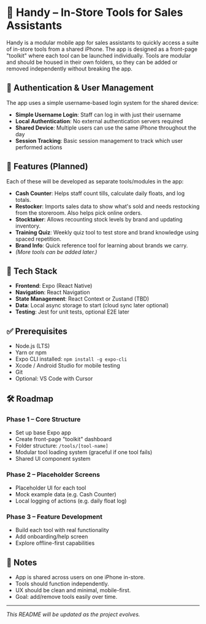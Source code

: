 # 📱 Handy – In-Store Tools for Sales Assistants

Handy is a modular mobile app for sales assistants to quickly access a suite of in-store tools from a shared iPhone. The app is designed as a front-page "toolkit" where each tool can be launched individually. Tools are modular and should be housed in their own folders, so they can be added or removed independently without breaking the app.

## 🔐 Authentication & User Management

The app uses a simple username-based login system for the shared device:
- **Simple Username Login**: Staff can log in with just their username
- **Local Authentication**: No external authentication servers required
- **Shared Device**: Multiple users can use the same iPhone throughout the day
- **Session Tracking**: Basic session management to track which user performed actions

## 🚀 Features (Planned)

Each of these will be developed as separate tools/modules in the app:
- **Cash Counter**: Helps staff count tills, calculate daily floats, and log totals.
- **Restocker**: Imports sales data to show what's sold and needs restocking from the storeroom. Also helps pick online orders.
- **Stocktaker**: Allows recounting stock levels by brand and updating inventory.
- **Training Quiz**: Weekly quiz tool to test store and brand knowledge using spaced repetition.
- **Brand Info**: Quick reference tool for learning about brands we carry.
- *(More tools can be added later.)*

## 🧰 Tech Stack
- **Frontend**: Expo (React Native)
- **Navigation**: React Navigation
- **State Management**: React Context or Zustand (TBD)
- **Data**: Local async storage to start (cloud sync later optional)
- **Testing**: Jest for unit tests, optional E2E later

## ✅ Prerequisites
- Node.js (LTS)
- Yarn or npm
- Expo CLI installed: `npm install -g expo-cli`
- Xcode / Android Studio for mobile testing
- Git
- Optional: VS Code with Cursor

## 🛠️ Roadmap
### Phase 1 – Core Structure
- Set up base Expo app
- Create front-page "toolkit" dashboard
- Folder structure: `/tools/[tool-name]`
- Modular tool loading system (graceful if one tool fails)
- Shared UI component system

### Phase 2 – Placeholder Screens
- Placeholder UI for each tool
- Mock example data (e.g. Cash Counter)
- Local logging of actions (e.g. daily float log)

### Phase 3 – Feature Development
- Build each tool with real functionality
- Add onboarding/help screen
- Explore offline-first capabilities

## 🧩 Notes
- App is shared across users on one iPhone in-store.
- Tools should function independently.
- UX should be clean and minimal, mobile-first.
- Goal: add/remove tools easily over time.

---

*This README will be updated as the project evolves.*
